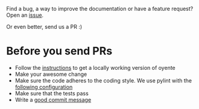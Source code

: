 Find a bug, a way to improve the documentation or have a feature request? Open an [issue](https://github.com/melonproject/oyente/issues/new). 

Or even better, send us a PR :) 

# Before you send PRs
- Follow the [instructions](https://github.com/melonproject/oyente#full-install) to get a locally working version of oyente 
- Make your awesome change
- Make sure the code adheres to the coding style. We use pylint with the [following configuration](https://github.com/melonproject/oyente/blob/master/pylintrc)
- Make sure that the tests pass
- Write a [good commit message](http://tbaggery.com/2008/04/19/a-note-about-git-commit-messages.html) 
